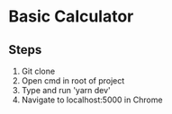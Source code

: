 # Basic Calculator

## Steps

1. Git clone
2. Open cmd in root of project
3. Type and run 'yarn dev'
4. Navigate to localhost:5000 in Chrome
